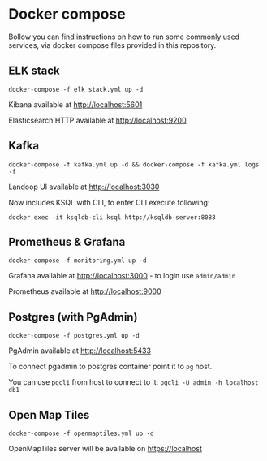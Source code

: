 # Docker compose

Bollow you can find instructions on how to run some commonly used services, via docker compose files provided in this repository.

## ELK stack 

```docker-compose -f elk_stack.yml up -d```

Kibana available at [http://localhost:5601](http://localhost:5601)

Elasticsearch HTTP available at [http://localhost:9200](http://localhost:9200)

## Kafka

```docker-compose -f kafka.yml up -d && docker-compose -f kafka.yml logs -f```

Landoop UI available at [http://localhost:3030](http://localhost:3030)

Now includes KSQL with CLI, to enter CLI execute following:

```docker exec -it ksqldb-cli ksql http://ksqldb-server:8088```

## Prometheus & Grafana

```docker-compose -f monitoring.yml up -d```

Grafana available at [http://localhost:3000](http://localhost:3000) - to login use `admin/admin`

Prometheus available at [http://localhost:9000](http://localhost:9000)

## Postgres (with PgAdmin)

```docker-compose -f postgres.yml up -d```

PgAdmin available at [http://localhost:5433](http://localhost:5433)

To connect pgadmin to postgres container point it to `pg` host.

You can use `pgcli` from host to connect to it:
```pgcli -U admin -h localhost db1```

## Open Map Tiles

```docker-compose -f openmaptiles.yml up -d```

OpenMapTiles server will be available on [https://localhost](https://localhost)
